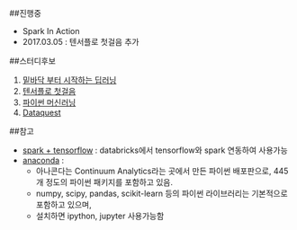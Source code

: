 ##진행중
- Spark In Action
- 2017.03.05 : 텐서플로 첫걸음 추가

##스터디후보
1. [밑바닥 부터 시작하는 딥러닝](http://www.yes24.com/searchcorner/Search?keywordAd=&keyword=&domain=ALL&qdomain=%C0%FC%C3%BC&Wcode=001_005&query=%B5%F6%B7%AF%B4%D7)
2. [텐서플로 첫걸음](http://www.yes24.com/24/goods/30547754?scode=032&OzSrank=4)
3. [파이썬 머신러닝](http://www.yes24.com/24/goods/35242117?scode=029)
4. [Dataquest](https://www.dataquest.io/home)

##참고
- [spark + tensorflow](https://docs.databricks.com/applications/deep-learning/tensorflow.html) : databricks에서 tensorflow와 spark 연동하여 사용가능
- [anaconda](https://www.continuum.io/) : 
    - 아나콘다는 Continuum Analytics라는 곳에서 만든 파이썬 배포판으로, 445개 정도의 파이썬 패키지를 포함하고 있음. 
    - numpy, scipy, pandas, scikit-learn 등의 파이썬 라이브러리는 기본적으로 포함하고 있으며, 
    - 설치하면 ipython, jupyter 사용가능함  
